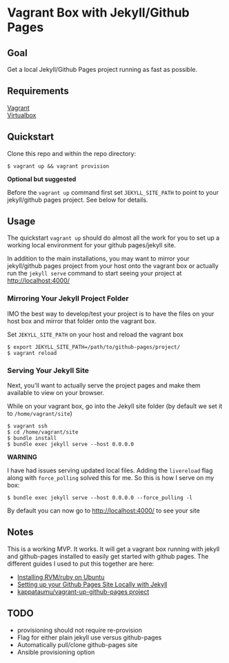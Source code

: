 # Vagrant Box with Jekyll/Github Pages

## Goal
Get a local Jekyll/Github Pages project running as fast as possible.

## Requirements
[Vagrant](https://vagrantup.com)  
[Virtualbox](https://virtualbox.com)

## Quickstart

Clone this repo and within the repo directory:

```
$ vagrant up && vagrant provision

```

__Optional but suggested__

Before the `vagrant up` command first set `JEKYLL_SITE_PATH` to point to your jekyll/github pages project. See below for details. 


## Usage

The quickstart `vagrant up` should do almost all the work for you to set up a working local environment for your github pages/jekyll site. 

In addition to the main installations, you may want to mirror your jekyll/github pages project from your host onto the vagrant box or actually run the `jekyll serve` command to start seeing your project at  [http://localhost:4000/](http://localhost:4000)

### Mirroring Your Jekyll Project Folder
IMO the best way to develop/test your project is to have the files on your host box and mirror that folder onto the vagrant box.

Set `JEKYLL_SITE_PATH` on your host and reload the vagrant box

```
$ export JEKYLL_SITE_PATH=/path/to/github-pages/project/
$ vagrant reload
```

### Serving Your Jekyll Site
Next, you'll want to actually serve the project pages and make them available to view on your browser.

While on your vagrant box, go into the Jekyll site folder (by default we set it to `/home/vagrant/site`)

```
$ vagrant ssh
$ cd /home/vagrant/site
$ bundle install
$ bundle exec jekyll serve --host 0.0.0.0
```

__WARNING__

I have had issues serving updated local files. Adding the `livereload` flag  along with `force_polling` solved this for me. So this is how I serve on my box:

```
$ bundle exec jekyll serve --host 0.0.0.0 --force_pulling -l
```

By default you can now go to [http://localhost:4000/](http://localhost:4000) to see your site


## Notes

This is a working MVP. It works. It will get a vagrant box running with jekyll and github-pages installed to easily get started with github pages. The different guides I used to put this together are here:

* [Installing RVM/ruby on Ubuntu](https://github.com/rvm/ubuntu_rvm)
* [Setting up your Github Pages Site Locally with Jekyll](https://help.github.com/articles/setting-up-your-github-pages-site-locally-with-jekyll/)
* [kappataumu/vagrant-up-github-pages project](https://github.com/kappataumu/vagrant-up-github-pages)

## TODO

* provisioning should not require re-provision
* Flag for either plain jekyll use versus github-pages
* Automatically pull/clone github-pages site
* Ansible provisioning option
